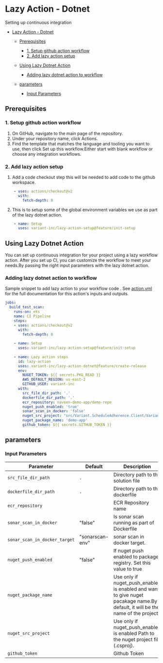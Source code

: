 # Lazy Action - Dotnet

Setting up continuous integration

- [Lazy Action - Dotnet](#lazy-action---dotnet)
  - [Prerequisites](#prerequisites)
    - [1. Setup github action workflow](#1-setup-github-action-workflow)
    - [2. Add lazy action setup](#2-add-lazy-action-setup)

  - [Using Lazy Dotnet Action](#using-lazy-dotnet-action)
    - [Adding lazy dotnet action to workflow](#adding-lazy-dotnet-action-to-workflow)
  - [parameters](#parameters)
    - [Input Parameters](#input-parameters)

## Prerequisites

### 1. Setup github action workflow

1. On GitHub, navigate to the main page of the repository.
2. Under your repository name, click Actions.
3. Find the template that matches the language and tooling you want to use, then click Set up this workflow.Either start with blank workflow or choose any integration workflows.

### 2. Add lazy action setup

1. Add a code checkout step this will be needed to add code to the github workspace.

```yaml
    - uses: actions/checkout@v2
      with:
        fetch-depth: 0
```

2. This is to setup some of the global environment variables we use as part of the lazy dotnet action.

```yaml
    - name: Setup
      uses: variant-inc/lazy-action-setup@feature/init-setup
```


## Using Lazy Dotnet Action

You can set up continuous integration for your project using a lazy workflow action.
After you set up CI, you can customize the workflow to meet your needs.By passing the right input parameters with the lazy    dotnet action.

### Adding lazy dotnet action to workflow

Sample snippet to add lazy action to your workflow code .
See [action.yml](action.yml) for the full documentation for this action's inputs and outputs.

```yaml
jobs:
  build_test_scan:
    runs-on: eks
    name: CI Pipeline
    steps:
    - uses: actions/checkout@v2
      with:
        fetch-depth: 0
        
    - name: Setup
      uses: variant-inc/lazy-action-setup@feature/init-setup
                  
    - name: Lazy action steps
      id: lazy-action
      uses: variant-inc/lazy-action-dotnet@feature/create-release
      env:
        NUGET_TOKEN: ${{ secrets.PKG_READ }}
        AWS_DEFAULT_REGION: us-east-2
        GITHUB_USER: variant-inc
      with:
        src_file_dir_path: '.'
        dockerfile_dir_path: '.'
        ecr_repository: naveen-demo-app/demo-repo
        nuget_push_enabled: 'true'
        sonar_scan_in_docker: 'false'
        nuget_src_project: "src/Variant.ScheduleAdherence.Client/Variant.ScheduleAdherence.Client.csproj"
        nuget_package_name: 'demo-app'
        github_token: ${{ secrets.GITHUB_TOKEN }}
```

## parameters

### Input Parameters

| Parameter                    | Default       | Description                                           | Required |
| ---------------------------- | ------------- | ----------------------------------------------------- | -------- |
| `src_file_dir_path`          | `.`           | Directory path to the solution file                   | true     |
| `dockerfile_dir_path`        | `.`           | Directory path to the dockerfile                      | true     |
| `ecr_repository`             |               | ECR Repository name                                   | true     |
| `sonar_scan_in_docker`       | "false"       | Is sonar scan running as part of Dockerfile           | false    |
| `sonar_scan_in_docker_target`|"sonarscan-env"| sonar scan in docker target.                          | false    |
| `nuget_push_enabled`         | "false"       | If nuget push enabled to package registry. Set this value to true              | false    |
| `nuget_package_name`         |               | Use only if nuget_push_enabled is enabled and want to give nuget pacakage name.By default, it will be the name of the project | false |
| `nuget_src_project`          |               | Use only if nuget_push_enabled is enabled Path to the nuget project file (.csproj).             | false    |  
| `github_token`               |               | Github Token                                          | false    |  

